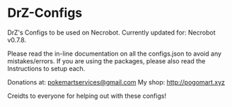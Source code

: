 # DrZ-Configs
DrZ's Configs to be used on Necrobot.
Currently updated for: Necrobot v0.7.8.

Please read the in-line documentation on all the configs.json to avoid any mistakes/errors.
If you are using the packages, please also read the Instructions to setup each.

Donations at: pokemartservices@gmail.com
My shop: http://pogomart.xyz

Creidts to everyone for helping out with these configs!
